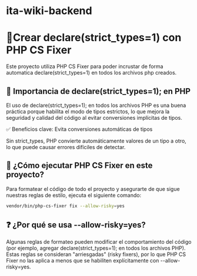# ita-wiki-backend

# 🔧Crear declare(strict_types=1) con PHP CS Fixer
Este proyecto utiliza PHP CS Fixer para poder incrustar de forma automatica declare(strict_types=1) en todos los archivos php creados.

## 📌 Importancia de declare(strict_types=1); en PHP
El uso de declare(strict_types=1); en todos los archivos PHP es una buena práctica porque habilita el modo de tipos estrictos, lo que mejora la seguridad y calidad del código al evitar conversiones implícitas de tipos.

✅ Beneficios clave:
Evita conversiones automáticas de tipos

Sin strict_types, PHP convierte automáticamente valores de un tipo a otro, lo que puede causar errores difíciles de detectar.

## 🚀 ¿Cómo ejecutar PHP CS Fixer en este proyecto?
Para formatear el código de todo el proyecto y asegurarte de que sigue nuestras reglas de estilo, ejecuta el siguiente comando:

```bash
vendor/bin/php-cs-fixer fix --allow-risky=yes
```
## ❓ ¿Por qué se usa --allow-risky=yes?
Algunas reglas de formateo pueden modificar el comportamiento del código (por ejemplo, agregar declare(strict_types=1); en todos los archivos PHP). Estas reglas se consideran "arriesgadas" (risky fixers), por lo que PHP CS Fixer no las aplica a menos que se habiliten explícitamente con --allow-risky=yes.


